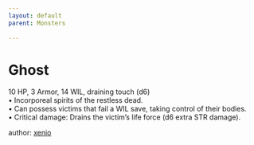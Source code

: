 ```yaml
---
layout: default
parent: Monsters 
   
--- 
```

# Ghost
10 HP, 3 Armor, 14 WIL, draining touch (d6)  
• Incorporeal spirits of the restless dead.  
• Can possess victims that fail a WIL save, taking control of their bodies.  
• Critical damage: Drains the victim’s life force (d6 extra STR damage).  




author: [xenio](https://xenioinabottle.blogspot.com/2021/02/classic-monsters-for-cairnito-part-1.html) 


